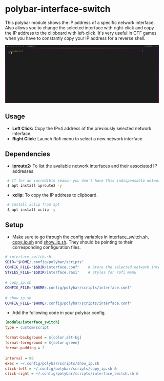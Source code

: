 # polybar-interface-switch

This polybar module shows the IP address of a specific network interface. Also allows you to change the selected interface with right-click and copy the IP address to the clipboard with left-click. It's very useful in CTF games when you have to constantly copy your IP address for a reverse shell.

![](media/demo.gif)

## Usage

- **Left Click:** Copy the IPv4 address of the previously selected network interface.
- **Right Click:** Launch Rofi menu to select a new network interface.

## Dependencies

- **iproute2:** To list the available network interfaces and their associated IP addresses.
```bash
 # If for an incredible reason you don't have this indispensable network tool installed
 $ apt install iproute2 -y
```
- **xclip:** To copy the IP address to clipboard.

```bash
 # Install xclip from apt
 $ apt install xclip -y
```
## Setup

- Make sure to go through the config variables in [interface\_switch.sh](interface_switch.sh), [copy\_ip.sh](copy_ip.sh) and [show\_ip.sh](show_ip.sh). They should be pointing to their corresponding configuration files.
```sh
# interface_switch.sh
SDIR="$HOME/.config/polybar/scripts"
CONFIG_FILE="$SDIR/interface.conf"    # Store the selected network interface
STYLES_FILE="$SDIR/interface.rasi"    # Styles for rofi menu

# copy_ip.sh
CONFIG_FILE="$HOME/.config/polybar/scripts/interface.conf"

# show_ip.sh
CONFIG_FILE="$HOME/.config/polybar/scripts/interface.conf"
```

- Add the following code in your polybar config.
```ini
[module/interface_switch]
type = custom/script

format-background = ${color.alt-bg}
format-foreground = ${color.green}
format-padding = 2

interval = 90
exec = ~/.config/polybar/scripts/show_ip.sh
click-left = ~/.config/polybar/scripts/copy_ip.sh &
click-right = ~/.config/polybar/scripts/interface_switch.sh &
```

